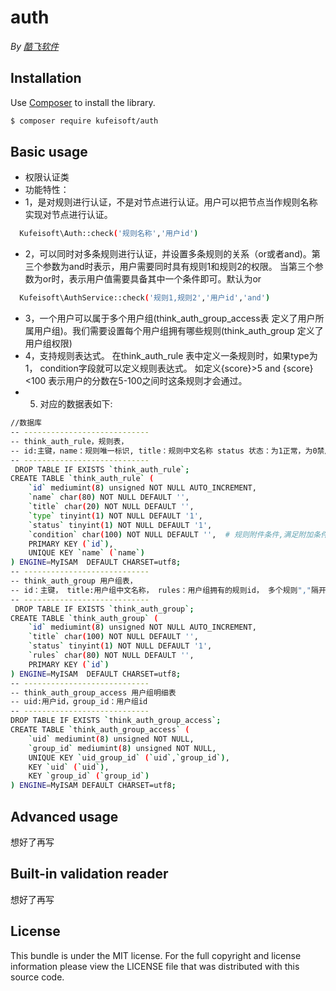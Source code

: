 # auth

*By [酷飞软件](https://kufeisoft.com)*

## Installation

Use [Composer](https://getcomposer.org/) to install the library.

``` bash
$ composer require kufeisoft/auth
```
## Basic usage

* 权限认证类
* 功能特性：
* 1，是对规则进行认证，不是对节点进行认证。用户可以把节点当作规则名称实现对节点进行认证。
```bash
  Kufeisoft\Auth::check('规则名称','用户id')
```
* 2，可以同时对多条规则进行认证，并设置多条规则的关系（or或者and)。第三个参数为and时表示，用户需要同时具有规则1和规则2的权限。 当第三个参数为or时，表示用户值需要具备其中一个条件即可。默认为or
```bash
  Kufeisoft\AuthService::check('规则1,规则2','用户id','and')
```
* 3，一个用户可以属于多个用户组(think_auth_group_access表 定义了用户所属用户组)。我们需要设置每个用户组拥有哪些规则(think_auth_group 定义了用户组权限)
* 4，支持规则表达式。
  在think_auth_rule 表中定义一条规则时，如果type为1， condition字段就可以定义规则表达式。 如定义{score}>5  and {score}<100  表示用户的分数在5-100之间时这条规则才会通过。
* 5. 对应的数据表如下:
``` bash
//数据库
-- ----------------------------
-- think_auth_rule，规则表，
-- id:主键，name：规则唯一标识, title：规则中文名称 status 状态：为1正常，为0禁用，condition：规则表达式，为空表示存在就验证，不为空表示按照条件验证
-- ----------------------------
 DROP TABLE IF EXISTS `think_auth_rule`;
CREATE TABLE `think_auth_rule` (
	`id` mediumint(8) unsigned NOT NULL AUTO_INCREMENT,
	`name` char(80) NOT NULL DEFAULT '',
	`title` char(20) NOT NULL DEFAULT '',
	`type` tinyint(1) NOT NULL DEFAULT '1',
	`status` tinyint(1) NOT NULL DEFAULT '1',
	`condition` char(100) NOT NULL DEFAULT '',  # 规则附件条件,满足附加条件的规则,才认为是有效的规则
	PRIMARY KEY (`id`),
	UNIQUE KEY `name` (`name`)
) ENGINE=MyISAM  DEFAULT CHARSET=utf8;
-- ----------------------------
-- think_auth_group 用户组表，
-- id：主键， title:用户组中文名称， rules：用户组拥有的规则id， 多个规则","隔开，status 状态：为1正常，为0禁用
-- ----------------------------
 DROP TABLE IF EXISTS `think_auth_group`;
CREATE TABLE `think_auth_group` (
	`id` mediumint(8) unsigned NOT NULL AUTO_INCREMENT,
	`title` char(100) NOT NULL DEFAULT '',
	`status` tinyint(1) NOT NULL DEFAULT '1',
	`rules` char(80) NOT NULL DEFAULT '',
	PRIMARY KEY (`id`)
) ENGINE=MyISAM  DEFAULT CHARSET=utf8;
-- ----------------------------
-- think_auth_group_access 用户组明细表
-- uid:用户id，group_id：用户组id
-- ----------------------------
DROP TABLE IF EXISTS `think_auth_group_access`;
CREATE TABLE `think_auth_group_access` (
	`uid` mediumint(8) unsigned NOT NULL,
	`group_id` mediumint(8) unsigned NOT NULL,
	UNIQUE KEY `uid_group_id` (`uid`,`group_id`),
	KEY `uid` (`uid`),
	KEY `group_id` (`group_id`)
) ENGINE=MyISAM DEFAULT CHARSET=utf8;
```

## Advanced usage

想好了再写

## Built-in validation reader

想好了再写

## License

This bundle is under the MIT license. For the full copyright and license
information please view the LICENSE file that was distributed with this source code.
